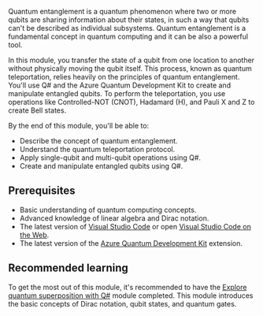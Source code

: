 Quantum entanglement is a quantum phenomenon where two or more qubits are sharing information about their states, in such a way that qubits can't be described as individual subsystems. Quantum entanglement is a fundamental concept in quantum computing and it can be also a powerful tool. 

In this module, you transfer the state of a qubit from one location to another without physically moving the qubit itself. This process, known as quantum teleportation, relies heavily on the principles of quantum entanglement. You'll use Q# and the Azure Quantum Development Kit to create and manipulate entangled qubits. To perform the teleportation, you use operations like Controlled-NOT (CNOT), Hadamard (H), and Pauli X and Z to create Bell states.

By the end of this module, you'll be able to:

- Describe the concept of quantum entanglement.
- Understand the quantum teleportation protocol.
- Apply single-qubit and multi-qubit operations using Q#.
- Create and manipulate entangled qubits using Q#.

## Prerequisites

- Basic understanding of quantum computing concepts.
- Advanced knowledge of linear algebra and Dirac notation.
- The latest version of [Visual Studio Code](https://code.visualstudio.com/download) or open [Visual Studio Code on the Web](https://vscode.dev/).
- The latest version of the [Azure Quantum Development Kit](https://marketplace.visualstudio.com/items?itemName=quantum.qsharp-lang-vscode) extension.

## Recommended learning

To get the most out of this module, it's recommended to have the [Explore quantum superposition with Q#](xref:learn.quantum.explore-superposition) module completed. This module introduces the basic concepts of Dirac notation, qubit states, and quantum gates.
